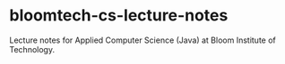 # bloomtech-cs-lecture-notes
Lecture notes for Applied Computer Science (Java) at Bloom Institute of Technology.
